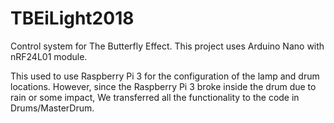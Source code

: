 # TBEiLight2018
Control system for The Butterfly Effect. This project uses Arduino Nano with nRF24L01 module.

This used to use Raspberry Pi 3 for the configuration of the lamp and drum locations.
However, since the Raspberry Pi 3 broke inside the drum due to rain or some impact,
We transferred all the functionality to the code in Drums/MasterDrum.

